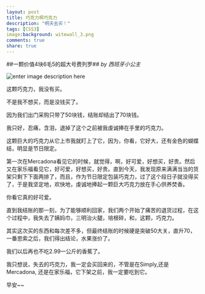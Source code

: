 ```yaml
---
layout: post
title: 巧克力啊巧克力
description: "明天去买！"
tags: [CSS3]
image:background: witewall_3.png
comments: true
share: true
---
```

##一颗价值4块6毛5的超大号费列罗##
*by 西班牙小公主*

![enter image description here](http://ww3.sinaimg.cn/mw690/6bfe8f1bgw1ey86mle1nkj20i20ehdhr.jpg)

这颗巧克力，我没有买。

不是我不想买，而是没钱买了。

因为我们出门采购只带了50块钱，结账却结出了70块钱。

我只好，忍痛，含泪，退掉了这个之前被我虔诚捧在手里的巧克力。

这颗巨大的巧克力从它上市我就盯上了它，因为，你看，它好大，还有金色的蝴蝶结，明显是节日限定。

第一次在Mercadona看见它的时候，就觉得，啊，好可爱，好想买，好贵。然后又在家乐福看见它，好可爱，好想买，好贵。直到今天，我发现原来满满当当的货架只剩下下面两排了，而且，作为节日限定包装巧克力，过了这个段日子就没得买了，于是我坚定地，欢快地，虔诚地捧起一颗巨大巧克力放在手心供养焚香。

你看它真的好可爱。

直到我结账的那一刻，为了能够顺利回家，我们两个开始了痛苦的退货过程，在这个过程中，我失去了姨妈巾，三明治火腿，培根碎，和，这颗，巧克力。

其实这次买的东西和每次差不多，但最终结账的时候硬是突破50大关，直升70，一番思索之后，我们得出结论，水果涨价了。

我们以后再也不吃2.99一公斤的香蕉了。

我只想说，失去的巧克力，我一定会买回来的，不管是在Simply,还是Mercadona, 还是在家乐福，它下架之前，我一定要吃到它。

早安~~